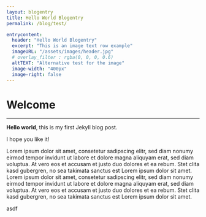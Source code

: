 ```yaml
---
layout: blogentry
title: Hello World Blogentry
permalink: /blog/test/

entrycontent:
  header: "Hello World Blogentry"
  excerpt: "This is an image text row example"
  imageURL: "/assets/images/header.jpg"
  # overlay_filter : rgba(0, 0, 0, 0.6)
  altTEXT: "Alternative test for the image"
  image-width: "400px"
  image-right: false
---
```


# Welcome
---

**Hello world**, this is my first Jekyll blog post.

I hope you like it!

Lorem ipsum dolor sit amet, consetetur sadipscing elitr, sed diam nonumy eirmod tempor invidunt ut labore et dolore magna aliquyam erat, sed diam voluptua. At vero eos et accusam et justo duo dolores et ea rebum. Stet clita kasd gubergren, no sea takimata sanctus est Lorem ipsum dolor sit amet. Lorem ipsum dolor sit amet, consetetur sadipscing elitr, sed diam nonumy eirmod tempor invidunt ut labore et dolore magna aliquyam erat, sed diam voluptua. At vero eos et accusam et justo duo dolores et ea rebum. Stet clita kasd gubergren, no sea takimata sanctus est Lorem ipsum dolor sit amet.


asdf